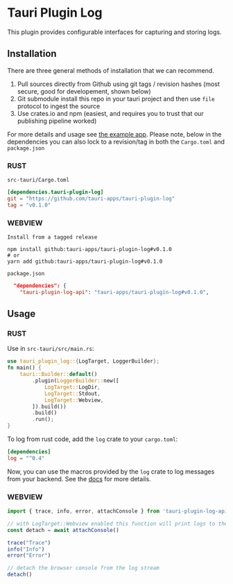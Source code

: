 # Tauri Plugin Log

This plugin provides configurable interfaces for capturing and storing logs.

## Installation
There are three general methods of installation that we can recommend.
1. Pull sources directly from Github using git tags / revision hashes (most secure, good for developement, shown below)
2. Git submodule install this repo in your tauri project and then use `file` protocol to ingest the source
3. Use crates.io and npm (easiest, and requires you to trust that our publishing pipeline worked)

For more details and usage see [the example app](examples/svelte-app). Please note, below in the dependencies you can also lock to a revision/tag in both the `Cargo.toml` and `package.json`

### RUST
`src-tauri/Cargo.toml`
```toml
[dependencies.tauri-plugin-log]
git = "https://github.com/tauri-apps/tauri-plugin-log"
tag = "v0.1.0"
```

### WEBVIEW
`Install from a tagged release`
```
npm install github:tauri-apps/tauri-plugin-log#v0.1.0
# or
yarn add github:tauri-apps/tauri-plugin-log#v0.1.0
```

`package.json`
```json
  "dependencies": {
    "tauri-plugin-log-api": "tauri-apps/tauri-plugin-log#v0.1.0",
```

## Usage

### RUST

Use in `src-tauri/src/main.rs`:
```rust
use tauri_plugin_log::{LogTarget, LoggerBuilder};
fn main() {
    tauri::Builder::default()
        .plugin(LoggerBuilder::new([
            LogTarget::LogDir,
            LogTarget::Stdout,
            LogTarget::Webview,
        ]).build())
        .build()
        .run();
}
```

To log from rust code, add the `log` crate to your `cargo.toml`:
```toml
[dependencies]
log = "^0.4"
```
Now, you can use the macros provided by the `log` crate to log messages from your backend.
See the [docs](https://docs.rs/log/latest) for more details.

### WEBVIEW

```ts
import { trace, info, error, attachConsole } from 'tauri-plugin-log-api'

// with LogTarget::Webview enabled this function will print logs to the browser console
const detach = await attachConsole()

trace("Trace")
info("Info")
error("Error")

// detach the browser console from the log stream
detach()
```
